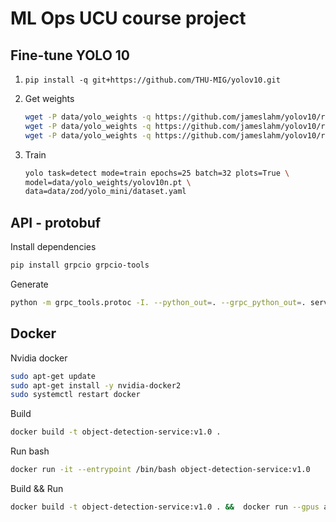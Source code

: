 # ML Ops UCU course project

## Fine-tune YOLO 10

1. `pip install -q git+https://github.com/THU-MIG/yolov10.git`
2. Get weights

   ```bash
   wget -P data/yolo_weights -q https://github.com/jameslahm/yolov10/releases/download/v1.0/yolov10n.pt &&
   wget -P data/yolo_weights -q https://github.com/jameslahm/yolov10/releases/download/v1.0/yolov10s.pt &&
   wget -P data/yolo_weights -q https://github.com/jameslahm/yolov10/releases/download/v1.0/yolov10m.pt
   ```

3. Train

   ```bash
   yolo task=detect mode=train epochs=25 batch=32 plots=True \
   model=data/yolo_weights/yolov10n.pt \
   data=data/zod/yolo_mini/dataset.yaml
   ```

## API - protobuf

Install dependencies

```bash
pip install grpcio grpcio-tools
```

Generate

```bash
python -m grpc_tools.protoc -I. --python_out=. --grpc_python_out=. services/object_detection_service.proto
```

## Docker

Nvidia docker

```bash
sudo apt-get update
sudo apt-get install -y nvidia-docker2
sudo systemctl restart docker
```

Build

```bash
docker build -t object-detection-service:v1.0 .  
```

Run bash

```bash
docker run -it --entrypoint /bin/bash object-detection-service:v1.0
```

Build && Run

```bash
docker build -t object-detection-service:v1.0 . &&  docker run --gpus all -it object-detection-service:v1.0
```
